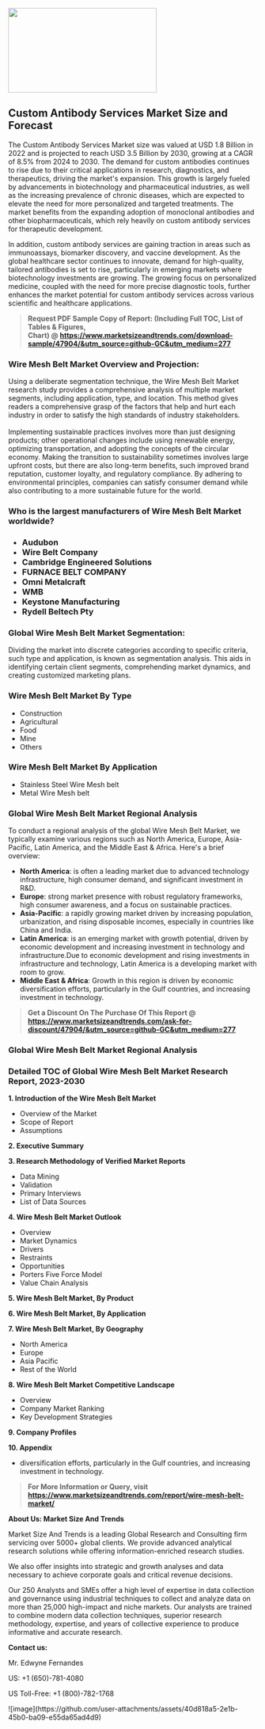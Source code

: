 <p><img class="alignnone size-medium wp-image-20088" src="https://ffe5etoiles.com/wp-content/uploads/2024/12/MST1-300x171.png" alt="" width="300" height="171" /></p><h2>Custom Antibody Services Market Size and Forecast</h2><p>The Custom Antibody Services Market size was valued at USD 1.8 Billion in 2022 and is projected to reach USD 3.5 Billion by 2030, growing at a CAGR of 8.5% from 2024 to 2030. The demand for custom antibodies continues to rise due to their critical applications in research, diagnostics, and therapeutics, driving the market's expansion. This growth is largely fueled by advancements in biotechnology and pharmaceutical industries, as well as the increasing prevalence of chronic diseases, which are expected to elevate the need for more personalized and targeted treatments. The market benefits from the expanding adoption of monoclonal antibodies and other biopharmaceuticals, which rely heavily on custom antibody services for therapeutic development.</p><p>In addition, custom antibody services are gaining traction in areas such as immunoassays, biomarker discovery, and vaccine development. As the global healthcare sector continues to innovate, demand for high-quality, tailored antibodies is set to rise, particularly in emerging markets where biotechnology investments are growing. The growing focus on personalized medicine, coupled with the need for more precise diagnostic tools, further enhances the market potential for custom antibody services across various scientific and healthcare applications.</p></p><blockquote id="" class=""><strong>Request PDF Sample Copy of Report: (Including Full TOC, List of Tables &amp; Figures, Chart)&nbsp;@&nbsp;<strong><a href="https://www.marketsizeandtrends.com/download-sample/47904/&utm_source=github-GC&utm_medium=277" target="_blank">https://www.marketsizeandtrends.com/download-sample/47904/&utm_source=github-GC&utm_medium=277</a></strong></strong></blockquote><h3 id="" class="">Wire Mesh Belt Market&nbsp;Overview and Projection:</h3><p id="" class="">Using a deliberate segmentation technique, the Wire Mesh Belt Market research study provides a comprehensive analysis of multiple market segments, including application, type, and location. This method gives readers a comprehensive grasp of the factors that help and hurt each industry in order to satisfy the high standards of industry stakeholders. <br /> <br />Implementing sustainable practices involves more than just designing products; other operational changes include using renewable energy, optimizing transportation, and adopting the concepts of the circular economy. Making the transition to sustainability sometimes involves large upfront costs, but there are also long-term benefits, such improved brand reputation, customer loyalty, and regulatory compliance. By adhering to environmental principles, companies can satisfy consumer demand while also contributing to a more sustainable future for the world.</p><h3 id="" class="">Who is the largest manufacturers of&nbsp;Wire Mesh Belt Market worldwide?</h3><h3 class=""><p><ul><li>Audubon </li><li> Wire Belt Company </li><li> Cambridge Engineered Solutions </li><li> FURNACE BELT COMPANY </li><li> Omni Metalcraft </li><li> WMB </li><li> Keystone Manufacturing </li><li> Rydell Beltech Pty</li></ul></p></h3><h3 id="" class="">Global&nbsp;Wire Mesh Belt Market Segmentation:</h3><p id="" class="">Dividing the market into discrete categories according to specific criteria, such type and application, is known as segmentation analysis. This aids in identifying certain client segments, comprehending market dynamics, and creating customized marketing plans.</p><h3 id="" class="">Wire Mesh Belt Market&nbsp;By Type</h3><p><p><ul><li>Construction </li><li> Agricultural </li><li> Food </li><li> Mine </li><li> Others</p></li></ul></p></p><h3 id="" class="">Wire Mesh Belt Market&nbsp;By Application</h3><p class=""><p><ul><li>Stainless Steel Wire Mesh belt </li><li> Metal Wire Mesh belt</li></ul></p></p><h3 id="" class="">Global Wire Mesh Belt Market Regional Analysis</h3><p id="" class="">To conduct a regional analysis of the global Wire Mesh Belt Market, we typically examine various regions such as North America, Europe, Asia-Pacific, Latin America, and the Middle East &amp; Africa. Here's a brief overview:</p><ul><li><strong>North America</strong>: is often a leading market due to advanced technology infrastructure, high consumer demand, and significant investment in R&amp;D.</li><li><strong>Europe</strong>: strong market presence with robust regulatory frameworks, high consumer awareness, and a focus on sustainable practices.</li><li><strong>Asia-Pacific</strong>: a rapidly growing market driven by increasing population, urbanization, and rising disposable incomes, especially in countries like China and India.</li><li><strong>Latin America</strong>: is an emerging market with growth potential, driven by economic development and increasing investment in technology and infrastructure.Due to economic development and rising investments in infrastructure and technology, Latin America is a developing market with room to grow.</li><li><strong>Middle East &amp; Africa</strong>: Growth in this region is driven by economic diversification efforts, particularly in the Gulf countries, and increasing investment in technology.</li></ul><blockquote id="" class=""><strong>Get a Discount On The Purchase Of This Report @ <strong><a href="https://www.marketsizeandtrends.com/ask-for-discount/47904/&utm_source=github-GC&utm_medium=277" target="_blank">https://www.marketsizeandtrends.com/ask-for-discount/47904/&utm_source=github-GC&utm_medium=277</a></strong></strong></blockquote><h3 id="" class="">Global Wire Mesh Belt Market Regional Analysis</h3><h3 id="" class="">Detailed TOC of Global Wire Mesh Belt Market Research Report, 2023-2030</h3><p id="" class=""><strong>1. Introduction of the Wire Mesh Belt Market</strong></p><ul><li>Overview of the Market</li><li>Scope of Report</li><li>Assumptions</li></ul><p id="" class=""><strong>2. Executive Summary</strong></p><p id="" class=""><strong>3. Research Methodology of Verified Market Reports</strong></p><ul><li>Data Mining</li><li>Validation</li><li>Primary Interviews</li><li>List of Data Sources</li></ul><p id="" class=""><strong>4. Wire Mesh Belt Market Outlook</strong></p><ul><li>Overview</li><li>Market Dynamics</li><li>Drivers</li><li>Restraints</li><li>Opportunities</li><li>Porters Five Force Model</li><li>Value Chain Analysis</li></ul><p id="" class=""><strong>5. Wire Mesh Belt Market, By Product</strong></p><p id="" class=""><strong>6. Wire Mesh Belt Market, By Application</strong></p><p id="" class=""><strong>7. Wire Mesh Belt Market, By Geography</strong></p><ul><li>North America</li><li>Europe</li><li>Asia Pacific</li><li>Rest of the World</li></ul><p id="" class=""><strong>8. Wire Mesh Belt Market Competitive Landscape</strong></p><ul><li>Overview</li><li>Company Market Ranking</li><li>Key Development Strategies</li></ul><p id="" class=""><strong>9. Company Profiles</strong></p><p id="" class=""><strong>10. Appendix</strong></p><ul><li>diversification efforts, particularly in the Gulf countries, and increasing investment in technology.</li></ul><blockquote id="" class=""><strong>For More Information or Query, visit <strong><strong><a href="https://www.marketsizeandtrends.com/report/wire-mesh-belt-market/" target="_blank">https://www.marketsizeandtrends.com/report/wire-mesh-belt-market/</a></strong></strong></strong></blockquote><p id="" class=""><strong>About Us: Market Size And Trends</strong></p><p id="" class="">Market Size And Trends is a leading Global Research and Consulting firm servicing over 5000+ global clients. We provide advanced analytical research solutions while offering information-enriched research studies.</p><p id="" class="">We also offer insights into strategic and growth analyses and data necessary to achieve corporate goals and critical revenue decisions.</p><p id="" class="">Our 250 Analysts and SMEs offer a high level of expertise in data collection and governance using industrial techniques to collect and analyze data on more than 25,000 high-impact and niche markets. Our analysts are trained to combine modern data collection techniques, superior research methodology, expertise, and years of collective experience to produce informative and accurate research.</p><p id="" class=""><strong>Contact us:</strong></p><p id="" class="">Mr. Edwyne Fernandes</p><p id="" class="">US: +1 (650)-781-4080</p><p id="" class="">US Toll-Free: +1 (800)-782-1768</p>
![image](https://github.com/user-attachments/assets/40d818a5-2e1b-45b0-ba09-e55da65ad4d9)
